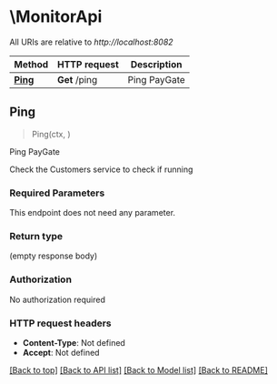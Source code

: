 # \MonitorApi

All URIs are relative to *http://localhost:8082*

Method | HTTP request | Description
------------- | ------------- | -------------
[**Ping**](MonitorApi.md#Ping) | **Get** /ping | Ping PayGate



## Ping

> Ping(ctx, )

Ping PayGate

Check the Customers service to check if running

### Required Parameters

This endpoint does not need any parameter.

### Return type

 (empty response body)

### Authorization

No authorization required

### HTTP request headers

- **Content-Type**: Not defined
- **Accept**: Not defined

[[Back to top]](#) [[Back to API list]](../README.md#documentation-for-api-endpoints)
[[Back to Model list]](../README.md#documentation-for-models)
[[Back to README]](../README.md)

